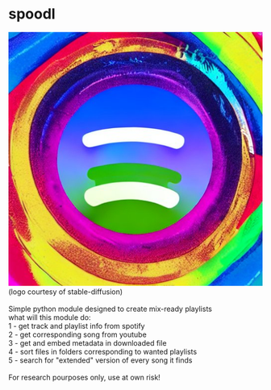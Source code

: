# spoodl
![logo](logo.jpg) (logo courtesy of stable-diffusion)<br />
<br />
Simple python module designed to create mix-ready playlists <br />
  what will this module do: <br />
  1 - get track and playlist info from  spotify <br />
  2 - get corresponding song from youtube <br />
  3 - get and embed metadata in downloaded file <br />
  4 - sort files in folders corresponding to wanted playlists <br />
  5 - search for "extended" version of every song it finds <br />
  <br />
For research pourposes only, use at own risk!
